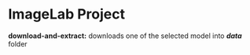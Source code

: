 # ImageLab Project

**download-and-extract:** downloads one of the selected model into _**data**_ folder
